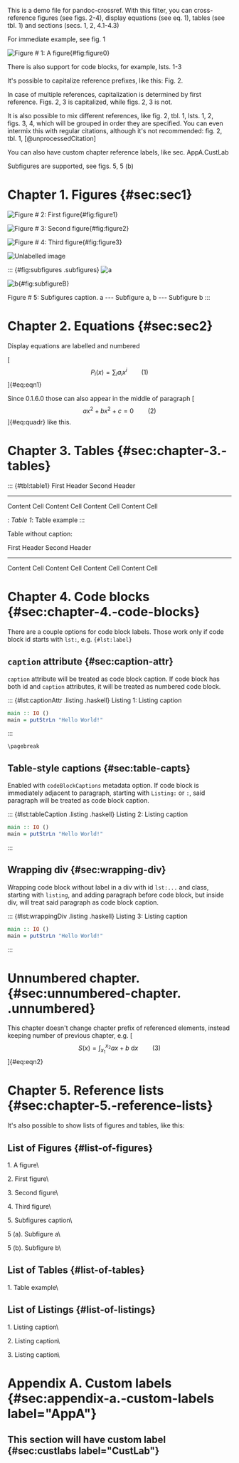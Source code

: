 This is a demo file for pandoc-crossref. With this filter, you can
cross-reference figures (see figs. 2-4), display equations (see eq. 1),
tables (see tbl. 1) and sections (secs. 1, 2, 4.1-4.3)

For immediate example, see fig. 1

![Figure \# 1: A figure](img1.jpg){#fig:figure0}

There is also support for code blocks, for example, lsts. 1-3

It's possible to capitalize reference prefixes, like this: Fig. 2.

In case of multiple references, capitalization is determined by first
reference. Figs. 2, 3 is capitalized, while figs. 2, 3 is not.

It is also possible to mix different references, like fig. 2, tbl. 1,
lsts. 1, 2, figs. 3, 4, which will be grouped in order they are
specified. You can even intermix this with regular citations, although
it's not recommended: fig. 2, tbl. 1, [@unprocessedCitation]

You can also have custom chapter reference labels, like
sec. AppA.CustLab

Subfigures are supported, see figs. 5, 5 (b)

# Chapter 1. Figures {#sec:sec1}

![Figure \# 2: First figure](img1.jpg){#fig:figure1}

![Figure \# 3: Second figure](img2.jpg){#fig:figure2}

![Figure \# 4: Third figure](img3.jpg){#fig:figure3}

![Unlabelled image](img1.jpg)

::: {#fig:subfigures .subfigures}
![a](img1.jpg)

![b](img1.jpg){#fig:subfigureB}

Figure \# 5: Subfigures caption. a --- Subfigure a, b --- Subfigure b
:::

# Chapter 2. Equations {#sec:sec2}

Display equations are labelled and numbered

[$$ P_i(x) = \sum_i a_i x^i \qquad{(1)}$$]{#eq:eqn1}

Since 0.1.6.0 those can also appear in the middle of paragraph
[$$a x^2 + b x^2 + c = 0\qquad{(2)}$$]{#eq:quadr} like this.

# Chapter 3. Tables {#sec:chapter-3.-tables}

::: {#tbl:table1}
  First Header   Second Header
  -------------- ---------------
  Content Cell   Content Cell
  Content Cell   Content Cell

  : *Table 1*: Table example
:::

Table without caption:

  First Header   Second Header
  -------------- ---------------
  Content Cell   Content Cell
  Content Cell   Content Cell

# Chapter 4. Code blocks {#sec:chapter-4.-code-blocks}

There are a couple options for code block labels. Those work only if
code block id starts with `lst:`, e.g. `{#lst:label}`

## `caption` attribute {#sec:caption-attr}

`caption` attribute will be treated as code block caption. If code block
has both id and `caption` attributes, it will be treated as numbered
code block.

::: {#lst:captionAttr .listing .haskell}
Listing 1: Listing caption

``` haskell
main :: IO ()
main = putStrLn "Hello World!"
```
:::

```{=tex}
\pagebreak
```
## Table-style captions {#sec:table-capts}

Enabled with `codeBlockCaptions` metadata option. If code block is
immediately adjacent to paragraph, starting with `Listing:` or `:`, said
paragraph will be treated as code block caption.

::: {#lst:tableCaption .listing .haskell}
Listing 2: Listing caption

``` haskell
main :: IO ()
main = putStrLn "Hello World!"
```
:::

## Wrapping div {#sec:wrapping-div}

Wrapping code block without label in a div with id `lst:...` and class,
starting with `listing`, and adding paragraph before code block, but
inside div, will treat said paragraph as code block caption.

::: {#lst:wrappingDiv .listing .haskell}
Listing 3: Listing caption

``` haskell
main :: IO ()
main = putStrLn "Hello World!"
```
:::

# Unnumbered chapter. {#sec:unnumbered-chapter. .unnumbered}

This chapter doesn't change chapter prefix of referenced elements,
instead keeping number of previous chapter, e.g.
[$$ S(x) = \int_{x_1}^{x_2} a x+b \  \mathrm{d}x \qquad{(3)}$$]{#eq:eqn2}

# Chapter 5. Reference lists {#sec:chapter-5.-reference-lists}

It's also possible to show lists of figures and tables, like this:

## List of Figures {#list-of-figures}

1\. A figure\

2\. First figure\

3\. Second figure\

4\. Third figure\

5\. Subfigures caption\

5 (a). Subfigure a\

5 (b). Subfigure b\

## List of Tables {#list-of-tables}

1\. Table example\

## List of Listings {#list-of-listings}

1\. Listing caption\

2\. Listing caption\

3\. Listing caption\

# Appendix A. Custom labels {#sec:appendix-a.-custom-labels label="AppA"}

## This section will have custom label {#sec:custlabs label="CustLab"}
